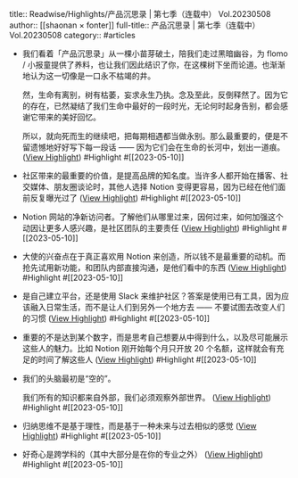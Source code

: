 title:: Readwise/Highlights/产品沉思录 | 第七季（连载中） Vol.20230508
author:: [[shaonan × fonter]]
full-title:: 产品沉思录 | 第七季（连载中） Vol.20230508
category:: #articles
- 我们看着「产品沉思录」从一棵小苗芽破土，陪我们走过黑暗幽谷，为 flomo / 小报童提供了养料，也让我们因此结识了你，在这棵树下坐而论道。也渐渐地认为这一切像是一口永不枯竭的井。
  
  然，生命有离别，树有枯萎，妄求永生乃执。念及至此，反倒释然了。因为它的存在，已然凝结了我们生命中最好的一段时光，无论何时起身告别，都会感谢它带来的美好回忆。
  
  所以，就向死而生的继续吧，把每期相遇都当做永别。那么最重要的，便是不留遗憾地好好写下每一段话 —— 因为它们会在生命的长河中，划出一道痕。 ([View Highlight](https://read.readwise.io/read/01h00ndrwesg8db2jqtsa0gsxd)) #Highlight #[[2023-05-10]]
- 社区带来的最重要的价值，是提高品牌的知名度。当许多人都开始在播客、社交媒体、朋友圈谈论时，其他人选择 Notion 变得更容易，因为已经在他们面前反复曝光过了 ([View Highlight](https://read.readwise.io/read/01h00r4m7thkh1db8aecbhnx60)) #Highlight #[[2023-05-10]]
- Notion 网站的净新访问者。了解他们从哪里过来，因何过来，如何加强这个动因让更多人感兴趣，是社区团队的主要责任 ([View Highlight](https://read.readwise.io/read/01h00r5bypxzjnssz996mbta5v)) #Highlight #[[2023-05-10]]
- 大使的兴奋点在于真正喜欢用 Notion 来创造，所以钱不是最重要的动机。而抢先试用新功能，和团队内部直接沟通，是他们看中的东西 ([View Highlight](https://read.readwise.io/read/01h00r61n0mcm5nd5xr8qfxscs)) #Highlight #[[2023-05-10]]
- 是自己建立平台，还是使用 Slack 来维护社区？答案是使用已有工具，因为应该融入日常生活，而不是让人们到另外一个地方去 —— 不要试图去改变人们的习惯 ([View Highlight](https://read.readwise.io/read/01h00r6k6rt9ydv83zbe0vtkx6)) #Highlight #[[2023-05-10]]
- 重要的不是达到某个数字，而是思考自己想要从中得到什么，以及尽可能展示这些人的魅力。比如 Notion 刚开始每个月只开放 20 个名额，这样就会有充足的时间了解这些人 ([View Highlight](https://read.readwise.io/read/01h00recsbsx9bhz0jyd642ebc)) #Highlight #[[2023-05-10]]
- 我们的头脑最初是“空的”。
  
  我们所有的知识都来自外部，我们必须观察外部世界。 ([View Highlight](https://read.readwise.io/read/01h00rgfbx8gy9eg5qnhw26gc8)) #Highlight #[[2023-05-10]]
- 归纳思维不是基于理性，而是基于一种未来与过去相似的感觉 ([View Highlight](https://read.readwise.io/read/01h00rj0w533s82cfqmbb95w7c)) #Highlight #[[2023-05-10]]
- 好奇心是跨学科的（其中大部分是在你的专业之外） ([View Highlight](https://read.readwise.io/read/01h00rjng78d92wtwad4s42zt4)) #Highlight #[[2023-05-10]]